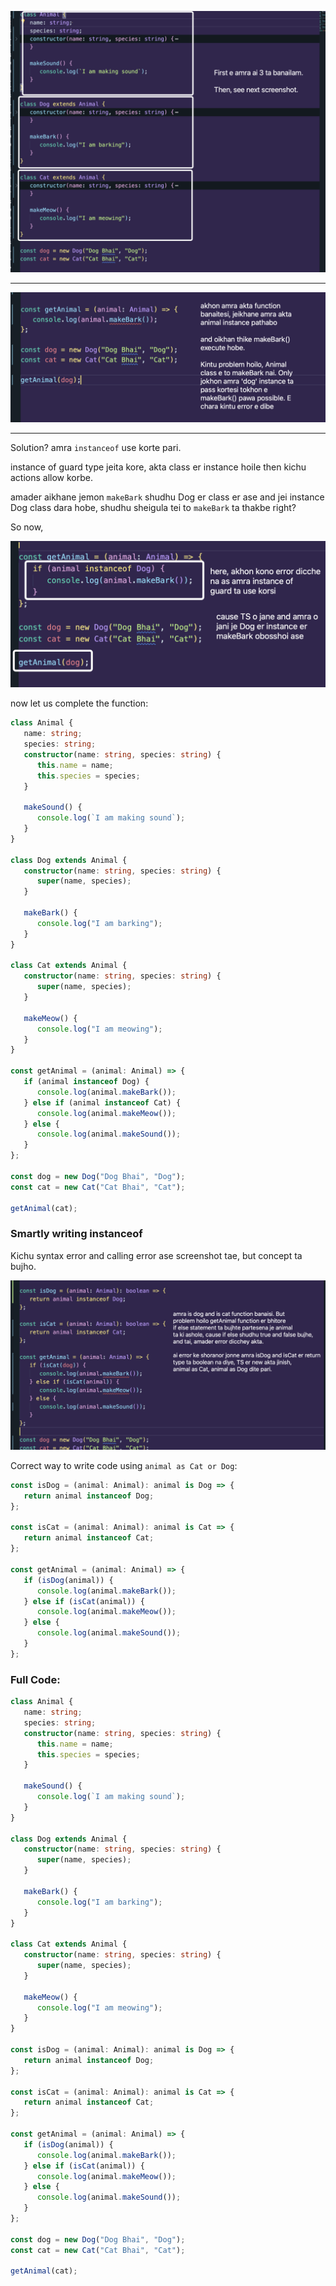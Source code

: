 ![alt text](image-3.png)

---

![alt text](image-4.png)

---

Solution? amra `instanceof` use korte pari.

instance of guard type jeita kore, akta class er instance hoile then kichu actions allow korbe.

amader aikhane jemon `makeBark` shudhu Dog er class er ase and jei instance Dog class dara hobe, shudhu sheigula tei to `makeBark` ta thakbe right?

So now,

![alt text](image-5.png)

now let us complete the function:

```ts
class Animal {
   name: string;
   species: string;
   constructor(name: string, species: string) {
      this.name = name;
      this.species = species;
   }

   makeSound() {
      console.log(`I am making sound`);
   }
}

class Dog extends Animal {
   constructor(name: string, species: string) {
      super(name, species);
   }

   makeBark() {
      console.log("I am barking");
   }
}

class Cat extends Animal {
   constructor(name: string, species: string) {
      super(name, species);
   }

   makeMeow() {
      console.log("I am meowing");
   }
}

const getAnimal = (animal: Animal) => {
   if (animal instanceof Dog) {
      console.log(animal.makeBark());
   } else if (animal instanceof Cat) {
      console.log(animal.makeMeow());
   } else {
      console.log(animal.makeSound());
   }
};

const dog = new Dog("Dog Bhai", "Dog");
const cat = new Cat("Cat Bhai", "Cat");

getAnimal(cat);
```

### Smartly writing instanceof

Kichu syntax error and calling error ase screenshot tae, but concept ta bujho.

![alt text](image-6.png)

Correct way to write code using `animal as Cat or Dog`:

```ts
const isDog = (animal: Animal): animal is Dog => {
   return animal instanceof Dog;
};

const isCat = (animal: Animal): animal is Cat => {
   return animal instanceof Cat;
};

const getAnimal = (animal: Animal) => {
   if (isDog(animal)) {
      console.log(animal.makeBark());
   } else if (isCat(animal)) {
      console.log(animal.makeMeow());
   } else {
      console.log(animal.makeSound());
   }
};
```

### Full Code:

```ts
class Animal {
   name: string;
   species: string;
   constructor(name: string, species: string) {
      this.name = name;
      this.species = species;
   }

   makeSound() {
      console.log(`I am making sound`);
   }
}

class Dog extends Animal {
   constructor(name: string, species: string) {
      super(name, species);
   }

   makeBark() {
      console.log("I am barking");
   }
}

class Cat extends Animal {
   constructor(name: string, species: string) {
      super(name, species);
   }

   makeMeow() {
      console.log("I am meowing");
   }
}

const isDog = (animal: Animal): animal is Dog => {
   return animal instanceof Dog;
};

const isCat = (animal: Animal): animal is Cat => {
   return animal instanceof Cat;
};

const getAnimal = (animal: Animal) => {
   if (isDog(animal)) {
      console.log(animal.makeBark());
   } else if (isCat(animal)) {
      console.log(animal.makeMeow());
   } else {
      console.log(animal.makeSound());
   }
};

const dog = new Dog("Dog Bhai", "Dog");
const cat = new Cat("Cat Bhai", "Cat");

getAnimal(cat);
```
